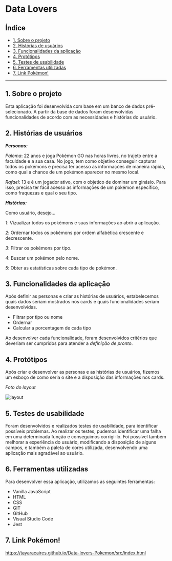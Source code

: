 # Data Lovers

## Índice

* [1. Sobre o projeto](#1-sobre-o-projeto)
* [2. Histórias de usuários](#2-historias-de-usuarios)
* [3. Funcionalidades da aplicação](#3-funcionalidades-da-aplicação)
* [4. Protótipos](#4-prototipos)
* [5. Testes de usabilidade](#5-testes-de-usabilidade)
* [6. Ferramentas utilizadas](#6-ferramentas-utilizadas)
* [7. Link Pokémon!](#7-link-pokemon)


***

## 1. Sobre o projeto
Esta aplicação foi desenvolvida com base em um banco de dados pré-selecionado.
A partir da base de dados foram desenvolvidas funcionalidades de acordo com as necessidades e histórias do usuário.

## 2. Histórias de usuários
**_Personas:_**

_Paloma_: 22 anos e joga Pokémon GO nas horas livres, no trajeto entre a faculdade e a sua casa. No jogo, tem como objetivo conseguir capturar todos os pokémons e precisa ter acesso as informações de maneira rápida, como qual a chance de um pokémon aparecer no mesmo local.

_Rafael_: 13 e é um jogador ativo, com o objetico de dominar um ginásio. Para isso, precisa ter fácil acesso as informações de um pokémon específico, como fraquezas e qual o seu tipo. 

**_Histórias:_**

Como usuário, desejo...

_1_: Vizualizar todos os pokémons e suas informações ao abrir a aplicação.

_2_: Ordernar todos os pokémons por ordem alfabética crescente e decrescente.

_3_: Filtrar os pokémons por tipo.

_4_: Buscar um pokémon pelo nome.

_5_: Obter as estatísticas sobre cada tipo de pokémon.

## 3. Funcionalidades da aplicação
Após definir as personas e criar as histórias de usuários, estabelecemos quais dados seriam mostrados nos cards e quais funcionalidades seriam desenvolvidas.

* Filtrar por tipo ou nome
* Ordernar 
* Calcular a porcentagem de cada tipo 

Ao desenvolver cada funcionalidade, foram desenvolvidos critérios que deveriam ser cumpridos para atender a _definição de pronto_.

## 4. Protótipos
Após criar e desenvolver as personas e as histórias de usuários, fizemos um esboço de como seria o site e a disposição das informações nos cards.

_Foto do layout_ 

![layout](src/images/playout.jpg)


## 5. Testes de usabilidade
Foram desenvolvidos e realizados testes de usabilidade, para identificar possíveis problemas. Ao realizar os testes, pudemos identificar uma falha em uma determinada função e conseguimos corrigi-lo. 
Foi possível também melhorar a experiência do usuário, modificando a disposição de alguns campos, e também a paleta de cores utilizada, desenvolvendo uma aplicação mais agradável ao usuário.

## 6. Ferramentas utilizadas

Para desenvolver essa aplicação, utilizamos as seguintes ferramentas:

* Vanilla JavaScript
* HTML
* CSS
* GIT
* GitHub
* Visual Studio Code
* Jest

## 7. Link Pokémon!

https://tayaracaires.github.io/Data-lovers-Pokemon/src/index.html
